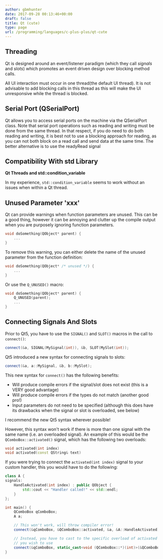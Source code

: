 ```yaml
---
author: gbmhunter
date: 2017-09-28 00:13:46+00:00
draft: false
title: Qt (cute)
type: page
url: /programming/languages/c-plus-plus/qt-cute
---
```


## Threading

Qt is designed around an event/listener paradigm (which they call _signals_ and _slots_) which promotes an event driven design over blocking method calls.

All UI interaction must occur in one thread(the default UI thread). It is not advisable to add blocking calls in this thread as this will make the UI unresponsive while the thread is blocked.

## Serial Port (QSerialPort)

Qt allows you to access serial ports on the machine via the QSerialPort class. Note that serial port operations such as reading and writing must be done from the same thread. In that respect, if you do need to do both reading and writing, it is best not to use a blocking approach for reading, as you can not both block on a read call and send data at the same time. The better alternative is to use the readyRead signal

## Compatibility With std Library

**Qt Threads and std::condition_variable**

In my experience, `std::condition_variable` seems to work without an issues when within a Qt thread.

## Unused Parameter 'xxx'

Qt can provide warnings when function parameters are unused. This can be a good thing, however it can be annoying and clutter up the compile output when you are purposely ignoring function parameters.

```c++    
void doSomething(QObject* parent) {
    ...
}
```

To remove this warning, you can either delete the name of the unused parameter from the function definition:

```c++    
void doSomething(QObject* /* unused */) {
    ...
}
```

Or use the `Q_UNUSED()` macro:

```c++    
void doSomething(QObject* parent) {
    Q_UNUSED(parent);
    ...
}
```

## Connecting Signals And Slots

Prior to Qt5, you have to use the `SIGNAL()` and `SLOT()` macros in the call to `connect()`:

```c++    
connect(&a, SIGNAL(MySignal(int)), &b, SLOT(MySlot(int));
```

Qt5 introduced a new syntax for connecting signals to slots:

```c++    
connect(&a, a::MySignal, &b, b::MySlot);
```

This new syntax for `connect()` has the following benefits:

* Will produce compile errors if the signal/slot does not exist (this is a VERY good advantage)
* Will produce compile errors if the types do not match (another good pro!)
* Input parameters do not need to be specified (although this does have its drawbacks when the signal or slot is overloaded, see below)

I recommend the new Qt5 syntax wherever possible!

However, this syntax won't work if there is more than one signal with the same name (i.e. an overloaded signal). An example of this would be the `QComboBox::activated()` signal, which has the following two overloads:

```c++    
void activated(int index)
void activated(const QString& text)
```

If you were trying to connect the `activated(int index)` signal to your custom handler, this you would have to do the following:

```c++    
class A {
signals:
    HandleActivated(int index) : public QObject {
        std::cout << "Handler called!" << std::endl;
    }
};

int main() {
    QComboBox qComboBox;
    A a;

    // This won't work, will throw compiler error!
    connect(&qComboBox, &QComboBox::activated, &a, &A::HandleActivated); 

    // Instead, you have to cast to the specific overload of activated that
    // you wish to use
    connect(&qComboBox, static_cast<void (QComboBox::*)(int)>(&QComboBox::activated), this, &A::HandleActivated);
}
```
